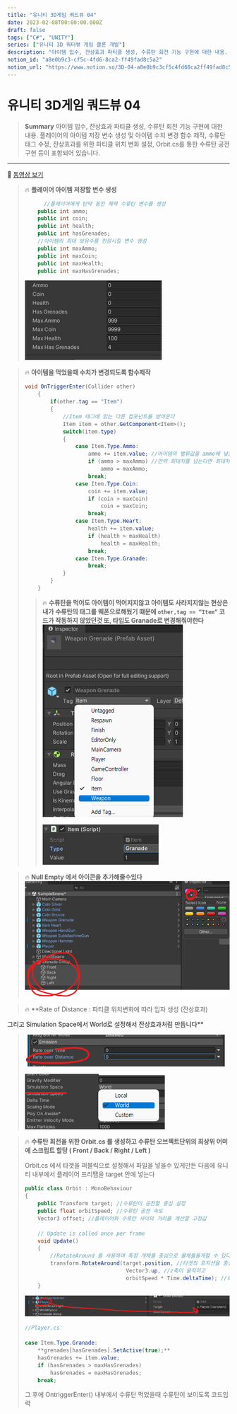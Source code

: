 ```yaml
---
title: "유니티 3D게임 쿼드뷰 04"
date: 2023-02-08T00:00:00.000Z
draft: false
tags: ["C#", "UNITY"]
series: ["유니티 3D 쿼터뷰 게임 클론 개발"]
description: "아이템 입수, 잔상효과 파티클 생성, 수류탄 회전 기능 구현에 대한 내용. 플레이어의 아이템 저장 변수 생성 및 아이템 수치 변경 함수 제작, 수류탄 태그 수정, 잔상효과를 위한 파티클 위치 변화 설정, Orbit.cs를 통한 수류탄 공전 구현 등이 포함되어 있습니다."
notion_id: "a8e0b9c3-cf5c-4fd6-8ca2-ff49fad8c5a2"
notion_url: "https://www.notion.so/3D-04-a8e0b9c3cf5c4fd68ca2ff49fad8c5a2"
---
```


# 유니티 3D게임 쿼드뷰 04

> **Summary**
> 아이템 입수, 잔상효과 파티클 생성, 수류탄 회전 기능 구현에 대한 내용. 플레이어의 아이템 저장 변수 생성 및 아이템 수치 변경 함수 제작, 수류탄 태그 수정, 잔상효과를 위한 파티클 위치 변화 설정, Orbit.cs를 통한 수류탄 공전 구현 등이 포함되어 있습니다.

---

🎥 [동영상 보기](https://www.youtube.com/watch?v=esGkgvm9eSg&list=PLO-mt5Iu5TeYkrBzWKuTCl6IUm_bA6BKy&index=5)

> 🔥 **플레이어 아이템 저장할 변수 생성**
> ```c#
> 		//플레이어에게 탄약 동전 체력 수류탄 변수를 생성
>     public int ammo;
>     public int coin;
>     public int health;
>     public int hasGrenades;
>     //아이템의 최대 보유수를 한정시킬 변수 생성
>     public int maxAmmo;
>     public int maxCoin;
>     public int maxHealth;
>     public int maxHasGrenades;
> ```
>
> ![Image](image_b38f2653afd9.png)
>
>

> 🔥 **아이템을 먹었을때 수치가 변경되도록 함수제작**
> ```c#
> void OnTriggerEnter(Collider other)
>     {
>         if(other.tag == "Item")
>         {
>             //Item 태그에 있는 다른 컴포넌트를 받아온다
>             Item item = other.GetComponent<Item>();
>             switch(item.type)
>             {
>                 case Item.Type.Ammo:
>                     ammo += item.value; //아이템의 밸류값을 ammo에 넣는다
>                     if (ammo > maxAmmo) //만약 최대치를 넘는다면 최대치로 고정
>                         ammo = maxAmmo;
>                     break;
>                 case Item.Type.Coin:
>                     coin += item.value;
>                     if (coin > maxCoin)
>                         coin = maxCoin;
>                     break;
>                 case Item.Type.Heart:
>                     health += item.value;
>                     if (health > maxHealth)
>                         health = maxHealth;
>                     break;
>                 case Item.Type.Granade:
>                     break;
>             }
>         }
>     }
> ```
>
> > 🔥 **수류탄을 먹어도 아이템이 먹어지지않고 아이템도 사라지지않는 현상은 내가 수류탄의 태그를 웨폰으로해뒀기 떄문에 `other,tag == “Item”` 코드가 작동하지 않았던것 또, 타입도 Granade로 변경해줘야한다**
> > ![Image](image_b82e25d55139.png)
> >
> > ![Image](image_d6997af0534d.png)
> >
> >
>
>

> 🔥 **Null Empty 에서 아이콘을 추가해줄수있다**
> ![Image](image_f965bfc4c8dc.png)
>
>
>

> 🔥 **Rate of Distance : 파티클 위치변화에 따라 입자 생성 (잔상효과)

그리고 Simulation Space에서 World로 설정해서 잔상효과처럼 만듭니다**
> ![Image](image_7bf37ccae2de.png)
>
> ![Image](image_50e223eced9c.png)
>
>

> 🔥 **수류탄 회전을 위한 Orbit.cs 를 생성하고 수류탄 오브젝트단위의 최상위 어미에 스크립트 할당 ( Front / Back / Right / Left )**
>
> Orbit.cs 에서 타겟을 퍼블릭으로 설정해서 파일을 넣을수 있게만든 다음에 유니티 내부에서 플레이어 프리팹을 target 안에 넣는다 
>
> ```c#
> public class Orbit : MonoBehaviour
> {
>     public Transform target; //수류탄이 공전할 중심 설정
>     public float orbitSpeed; //수류탄 공전 속도
>     Vector3 offset; //플레이어와 수류탄 사이의 거리를 계산할 고정값
>
>     // Update is called once per frame
>     void Update()
>     {
>         //RotateAround 를 사용하여 특정 개체를 중심으로 물체를돌게할 수 있다
>         transform.RotateAround(target.position, //타겟의 포지션을 중심으로 
>                                 Vector3.up, //z축이 움직이고
>                                 orbitSpeed * Time.deltaTime); //회전하는 수치는 델타타임 적용
>     }
> ```
>
> ![Image](image_9a3c9bd6cd99.png)
>
> ```c#
> //Player.cs
>
> case Item.Type.Granade:
> 	  **grenades[hasGrenades].SetActive(true);**
> 	  hasGrenades += item.value;
> 	  if (hasGrenades > maxHasGrenades)
> 	      hasGrenades = maxHasGrenades;
> 	  break;
> ```
>
> 그 후에 OntriggerEnter() 내부에서 수류탄 먹었을때 수류탄이 보이도록 코드입력
>
>

